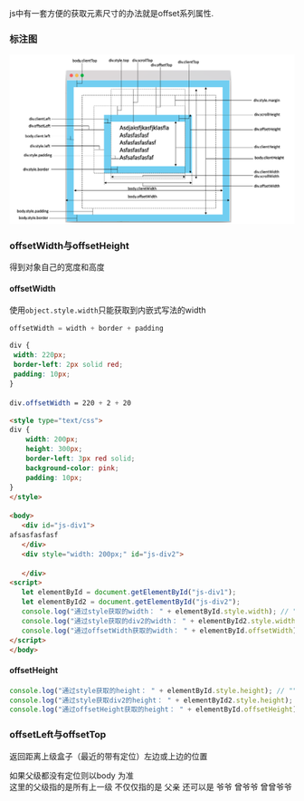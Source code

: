  js中有一套方便的获取元素尺寸的办法就是offset系列属性.
 
 ### 标注图
 
 ![](/assets/DOMOffset图示.png)
 
 
 ### offsetWidth与offsetHeight
 得到对象自己的宽度和高度
 
 #### offsetWidth
 使用`object.style.width`只能获取到内嵌式写法的width
 
 ```js
 offsetWidth = width + border + padding
 ```
 
 ```css
 div {
  width: 220px;
  border-left: 2px solid red;
  padding: 10px;
 }
 
 div.offsetWidth = 220 + 2 + 20
 ```
 
 ```html
 <style type="text/css">
 div {
     width: 200px;
     height: 300px;
     border-left: 3px red solid;
     background-color: pink;
     padding: 10px;
 }
</style>

<body>
    <div id="js-div1">
afsasfasfasf
    </div>
    <div style="width: 200px;" id="js-div2">

    </div>
<script>
    let elementById = document.getElementById("js-div1");
    let elementById2 = document.getElementById("js-div2");
    console.log("通过style获取的width： " + elementById.style.width); // ""
    console.log("通过style获取的div2的width： " + elementById2.style.width); //"200px"
    console.log("通过offsetWidth获取的width： " + elementById.offsetWidth); //223
</script>
</body>
 ```
 
#### offsetHeight
 
 ```js
console.log("通过style获取的height： " + elementById.style.height); // ""
console.log("通过style获取div2的height： " + elementById2.style.height); //"200px"
console.log("通过offsetHeight获取的height： " + elementById.offsetHeight); //320
 ```
 
### offsetLeft与offsetTop
返回距离上级盒子（最近的带有定位）左边或上边的位置

如果父级都没有定位则以body 为准   
这里的父级指的是所有上一级 不仅仅指的是 父亲 还可以是 爷爷 曾爷爷 曾曾爷爷
